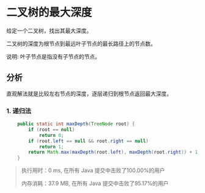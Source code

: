 # 二叉树的最大深度

给定一个二叉树，找出其最大深度。

二叉树的深度为根节点到最远叶子节点的最长路径上的节点数。

说明: 叶子节点是指没有子节点的节点。

## 分析

直观解法就是比较左右节点的深度，逐层递归到根节点返回最大深度。

### 1. 递归法

```java
    public static int maxDepth(TreeNode root) {
        if (root == null)
            return 0;
        if (root.left == null && root.right == null)
            return 1;
        return Math.max(maxDepth(root.left), maxDepth(root.right)) + 1;
    }
```

> 执行用时：0 ms, 在所有 Java 提交中击败了100.00%的用户
>
> 内存消耗：37.9 MB, 在所有 Java 提交中击败了95.17%的用户